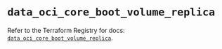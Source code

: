 # `data_oci_core_boot_volume_replica`

Refer to the Terraform Registry for docs: [`data_oci_core_boot_volume_replica`](https://registry.terraform.io/providers/oracle/oci/7.19.0/docs/data-sources/core_boot_volume_replica).
